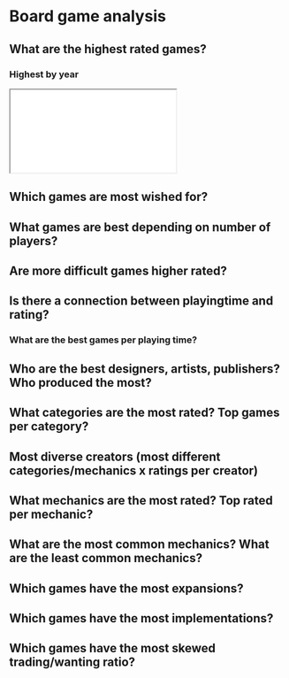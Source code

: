 # Board game analysis

## What are the highest rated games?
### Highest by year
<iframe src="charts/rating_through_time.html"></iframe>

## Which games are most wished for?

## What games are best depending on number of players?

## Are more difficult games higher rated?

## Is there a connection between playingtime and rating?
### What are the best games per playing time?

## Who are the best designers, artists, publishers? Who produced the most?
## What categories are the most rated? Top games per category?
## Most diverse creators (most different categories/mechanics x ratings per creator)

## What mechanics are the most rated? Top rated per mechanic?
## What are the most common mechanics? What are the least common mechanics?

## Which games have the most expansions?

## Which games have the most implementations?

## Which games have the most skewed trading/wanting ratio?
